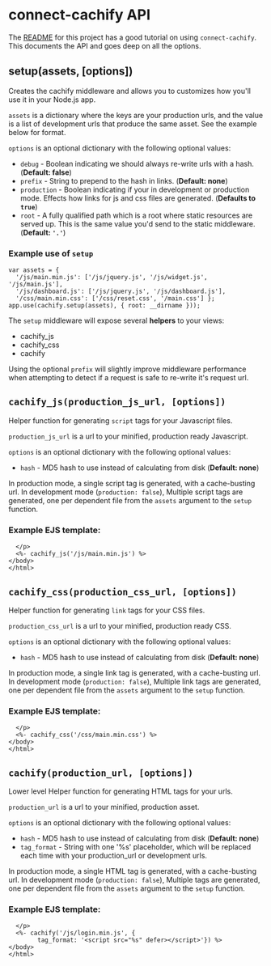 # connect-cachify API #

The [README](../README.md) for this project has a good tutorial on using 
``connect-cachify``. This documents the API and goes deep on all the options.

## setup(assets, [options]) ##

Creates the cachify middleware and allows you to customizes how you'll use 
it in your Node.js app.

``assets`` is a dictionary where the keys are your production urls,
and the value is a list of development urls that produce the same asset.
See the example below for format.

``options`` is an optional dictionary with the following optional values:

* ``debug`` - Boolean indicating we should always re-write urls with a hash. (**Default: false**)
* ``prefix`` - String to prepend to the hash in links. (**Default: none**)
* ``production`` - Boolean indicating if your in development or production mode.
   Effects how links for js and css files are generated. (**Defaults to ``true``**)
* ``root`` - A fully qualified path which is a root where static
   resources are served up. This is the same value you'd send to the
   static middleware. (**Default: ``'.'``**)

### Example use of ``setup`` ###

    var assets = { 
      '/js/main.min.js': ['/js/jquery.js', '/js/widget.js', '/js/main.js'],
      '/js/dashboard.js': ['/js/jquery.js', '/js/dashboard.js'],
      '/css/main.min.css': ['/css/reset.css', '/main.css'] };
    app.use(cachify.setup(assets), { root: __dirname }));

The ``setup`` middleware will expose several **helpers** to your views:
* cachify_js
* cachify_css
* cachify

Using the optional ``prefix`` will slightly improve middleware performance 
when attempting to detect if a request is safe to re-write it's request url.

## ``cachify_js(production_js_url, [options])`` ##
Helper function for generating ``script`` tags for your Javascript files.

``production_js_url`` is a url to your minified, production ready Javascript.

``options`` is an optional dictionary with the following optional values:
* ``hash`` - MD5 hash to use instead of calculating from disk (**Default: none**)

In production mode, a single script tag is generated, with a cache-busting
url. In development mode (``production: false``), Multiple script tags are
generated, one per dependent file from the ``assets`` argument to the ``setup`` function.

### Example EJS template: ###
      
      </p>
      <%- cachify_js('/js/main.min.js') %>
    </body>
    </html>

## ``cachify_css(production_css_url, [options])`` ##
Helper function for generating ``link`` tags for your CSS files.

``production_css_url`` is a url to your minified, production ready CSS.

``options`` is an optional dictionary with the following optional values:
* ``hash`` - MD5 hash to use instead of calculating from disk (**Default: none**)

In production mode, a single link tag is generated, with a cache-busting
url. In development mode (``production: false``), Multiple link tags are
generated, one per dependent file from the ``assets`` argument to the ``setup`` function.

### Example EJS template: ###
      
      </p>
      <%- cachify_css('/css/main.min.css') %>
    </body>
    </html>

## ``cachify(production_url, [options])`` ##
Lower level Helper function for generating HTML tags for your urls.

``production_url`` is a url to your minified, production asset.

``options`` is an optional dictionary with the following optional values:
* ``hash`` - MD5 hash to use instead of calculating from disk (**Default: none**)
* ``tag_format`` - String with one '%s' placeholder, which will be replaced each time with your production_url or development urls.

In production mode, a single HTML tag is generated, with a cache-busting
url. In development mode (``production: false``), Multiple tags are
generated, one per dependent file from the ``assets`` argument to the ``setup`` function.

### Example EJS template: ###
      
      </p>
      <%- cachify('/js/login.min.js', {
            tag_format: '<script src="%s" defer></script>'}) %>
    </body>
    </html>